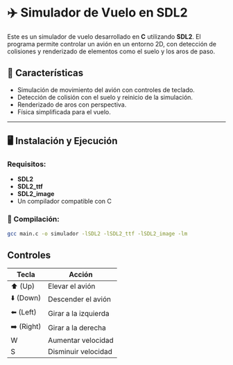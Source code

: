 # ✈️ Simulador de Vuelo en SDL2

Este es un simulador de vuelo desarrollado en **C** utilizando **SDL2**. El programa permite controlar un avión en un entorno 2D, con detección de colisiones y renderizado de elementos como el suelo y los aros de paso.

## 🚀 Características
- Simulación de movimiento del avión con controles de teclado.
- Detección de colisión con el suelo y reinicio de la simulación.
- Renderizado de aros con perspectiva.
- Física simplificada para el vuelo.

---

## 🖥️ Instalación y Ejecución
### Requisitos:
- **SDL2**
- **SDL2_ttf**
- **SDL2_image**
- Un compilador compatible con C

### 🔧 Compilación:
```bash
gcc main.c -o simulador -lSDL2 -lSDL2_ttf -lSDL2_image -lm
```

## Controles

| Tecla | Acción |
|-------|--------|
| ⬆️ (Up) | Elevar el avión |
| ⬇️ (Down) | Descender el avión |
| ⬅️ (Left) | Girar a la izquierda |
| ➡️ (Right) | Girar a la derecha |
| W | Aumentar velocidad |
| S | Disminuir velocidad |
